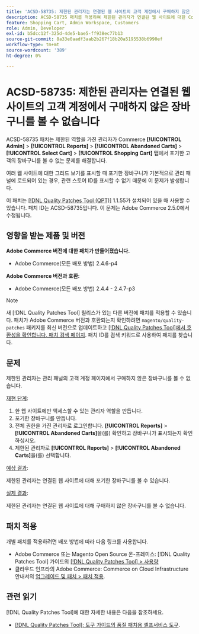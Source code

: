 ```yaml
---
title: 'ACSD-58735: 제한된 관리자는 연결된 웹 사이트의 고객 계정에서 구매하지 않은 장바구니를 볼 수 없습니다'
description: ACSD-58735 패치를 적용하여 제한된 관리자가 연결된 웹 사이트에 대한 Commerce 관리자의 고객 계정 페이지에서 포기한 장바구니를 볼 수 없는 Adobe Commerce 문제를 해결합니다.
feature: Shopping Cart, Admin Workspace, Customers
role: Admin, Developer
exl-id: b5dcc12f-325d-4de5-bae5-ff938ec77b13
source-git-commit: 8a33e0aadf3aab2b267f18b20a5195538b6990ef
workflow-type: tm+mt
source-wordcount: '389'
ht-degree: 0%

---
```


# ACSD-58735: 제한된 관리자는 연결된 웹 사이트의 고객 계정에서 구매하지 않은 장바구니를 볼 수 없습니다

ACSD-58735 패치는 제한된 역할을 가진 관리자가 Commerce **[!UICONTROL Admin]** > **[!UICONTROL Reports]** > **[!UICONTROL Abandoned Carts]** > **[!UICONTROL Select Cart]** > **[!UICONTROL Shopping Cart]** 탭에서 포기한 고객의 장바구니를 볼 수 없는 문제를 해결합니다.

여러 웹 사이트에 대한 그리드 보기를 표시할 때 포기한 장바구니가 기본적으로 관리 패널에 로드되어 있는 경우, 관련 스토어 ID를 표시할 수 없기 때문에 이 문제가 발생합니다.

이 패치는 [[!DNL Quality Patches Tool (QPT)]](/help/tools/quality-patches-tool/quality-patches-tool-to-self-serve-quality-patches.md) 1.1.55가 설치되어 있을 때 사용할 수 있습니다. 패치 ID는 ACSD-58735입니다. 이 문제는 Adobe Commerce 2.5.0에서 수정됩니다.

## 영향을 받는 제품 및 버전

**Adobe Commerce 버전에 대한 패치가 만들어졌습니다.**

* Adobe Commerce(모든 배포 방법) 2.4.6-p4

**Adobe Commerce 버전과 호환:**

* Adobe Commerce(모든 배포 방법) 2.4.4 - 2.4.7-p3

>[!NOTE]
>
>새 [!DNL Quality Patches Tool] 릴리스가 있는 다른 버전에 패치를 적용할 수 있습니다. 패치가 Adobe Commerce 버전과 호환되는지 확인하려면 `magento/quality-patches` 패키지를 최신 버전으로 업데이트하고 [[!DNL Quality Patches Tool]에서 호환성을 확인합니다. 패치 검색 페이지](https://experienceleague.adobe.com/tools/commerce-quality-patches/index.html). 패치 ID를 검색 키워드로 사용하여 패치를 찾습니다.

## 문제

제한된 관리자는 관리 패널의 고객 계정 페이지에서 구매하지 않은 장바구니를 볼 수 없습니다.

<u>재현 단계</u>:

1. 한 웹 사이트에만 액세스할 수 있는 관리자 역할을 만듭니다.
1. 포기한 장바구니를 만듭니다.
1. 전체 권한을 가진 관리자로 로그인합니다. **[!UICONTROL Reports]** > **[!UICONTROL Abandoned Carts]**&#x200B;을(를) 확인하고 장바구니가 표시되는지 확인하십시오.
1. 제한된 관리자로 **[!UICONTROL Reports]** > **[!UICONTROL Abandoned Carts]**&#x200B;을(를) 선택합니다.

<u>예상 결과</u>:

제한된 관리자는 연결된 웹 사이트에 대해 포기한 장바구니를 볼 수 있습니다.

<u>실제 결과</u>:

제한된 관리자는 연결된 웹 사이트에 대해 구매하지 않은 장바구니를 볼 수 없습니다.

## 패치 적용

개별 패치를 적용하려면 배포 방법에 따라 다음 링크를 사용합니다.

* Adobe Commerce 또는 Magento Open Source 온-프레미스: [!DNL Quality Patches Tool] 가이드의 [[!DNL Quality Patches Tool] > 사용량](/help/tools/quality-patches-tool/usage.md)
* 클라우드 인프라의 Adobe Commerce: Commerce on Cloud Infrastructure 안내서의 [업그레이드 및 패치 > 패치 적용](https://experienceleague.adobe.com/docs/commerce-cloud-service/user-guide/develop/upgrade/apply-patches.html).

## 관련 읽기

[!DNL Quality Patches Tool]에 대한 자세한 내용은 다음을 참조하세요.

* [[!DNL Quality Patches Tool]: 도구 가이드의 품질 패치용 셀프서비스 도구](/help/tools/quality-patches-tool/quality-patches-tool-to-self-serve-quality-patches.md).
